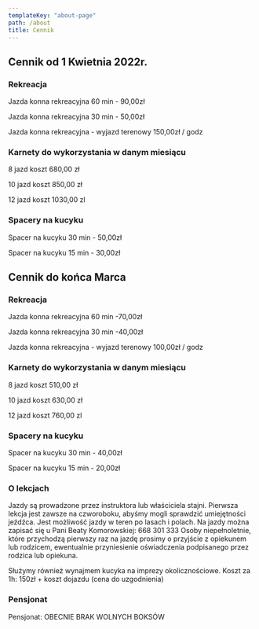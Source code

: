 ```yaml
---
templateKey: "about-page"
path: /about
title: Cennik
---
```


## Cennik od 1 Kwietnia 2022r.

### Rekreacja

Jazda konna rekreacyjna 60 min - 90,00zł

Jazda konna rekreacyjna 30 min - 50,00zł

Jazda konna rekreacyjna - wyjazd terenowy 150,00zł / godz

### Karnety do wykorzystania w danym miesiącu

8 jazd koszt 680,00 zł

10 jazd koszt 850,00 zł

12 jazd koszt 1030,00 zl

### Spacery na kucyku

Spacer na kucyku 30 min - 50,00zł

Spacer na kucyku 15 min - 30,00zł

## Cennik do końca Marca

### Rekreacja

Jazda konna rekreacyjna 60 min -70,00zł

Jazda konna rekreacyjna 30 min -40,00zł

Jazda konna rekreacyjna - wyjazd terenowy 100,00zł / godz

### Karnety do wykorzystania w danym miesiącu

8 jazd koszt 510,00 zł

10 jazd koszt 630,00 zł

12 jazd koszt 760,00 zl

### Spacery na kucyku

Spacer na kucyku 30 min - 40,00zł

Spacer na kucyku 15 min - 20,00zł

### O lekcjach

Jazdy są prowadzone przez instruktora lub właściciela stajni. Pierwsza lekcja jest zawsze na czworoboku, abyśmy mogli sprawdzić umiejętności jeźdźca. Jest możliwość jazdy w teren po lasach i polach. Na jazdy można zapisać się u Pani Beaty Komorowskiej: 668 301 333
Osoby niepełnoletnie, które przychodzą pierwszy raz na jazdę prosimy o przyjście z opiekunem lub rodzicem, ewentualnie przyniesienie oświadczenia podpisanego przez rodzica lub opiekuna.

Służymy również wynajmem kucyka na imprezy okolicznościowe.
Koszt za 1h: 150zł + koszt dojazdu (cena do uzgodnienia)

### Pensjonat

Pensjonat: OBECNIE BRAK WOLNYCH BOKSÓW
<!-- Do dyspozycji: czworobok 20x60m, lonżownik, padoki, boksy angielskie i zwyczajne. -->

